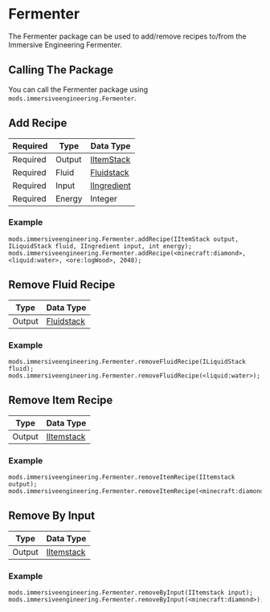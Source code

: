 # Fermenter

The Fermenter package can be used to add/remove recipes to/from the Immersive Engineering Fermenter.

## Calling The Package

You can call the Fermenter package using `mods.immersiveengineering.Fermenter`.

## Add Recipe

| Required | Type   | Data Type                                           |
| -------- | ------ | --------------------------------------------------- |
| Required | Output | [IItemStack](/Vanilla/Items/IItemStack/)            |
| Required | Fluid  | [Fluidstack](/Vanilla/Liquids/ILiquidStack/)        |
| Required | Input  | [IIngredient](/Vanilla/Variable_Types/IIngredient/) |
| Required | Energy | Integer                                             |

### Example

```zenscript
mods.immersiveengineering.Fermenter.addRecipe(IItemStack output, ILiquidStack fluid, IIngredient input, int energy);
mods.immersiveengineering.Fermenter.addRecipe(<minecraft:diamond>, <liquid:water>, <ore:logWood>, 2048);
```

## Remove Fluid Recipe

| Type   | Data Type                                    |
| ------ | -------------------------------------------- |
| Output | [Fluidstack](/Vanilla/Liquids/ILiquidStack/) |

### Example

```zenscript
mods.immersiveengineering.Fermenter.removeFluidRecipe(ILiquidStack fluid);
mods.immersiveengineering.Fermenter.removeFluidRecipe(<liquid:water>);
```

## Remove Item Recipe

| Type   | Data Type                                |
| ------ | ---------------------------------------- |
| Output | [IItemstack](/Vanilla/Items/IItemStack/) |

### Example

```zenscript
mods.immersiveengineering.Fermenter.removeItemRecipe(IItemstack output);
mods.immersiveengineering.Fermenter.removeItemRecipe(<minecraft:diamond>);
```

## Remove By Input

| Type   | Data Type                                |
| ------ | ---------------------------------------- |
| Output | [IItemstack](/Vanilla/Items/IItemStack/) |

### Example

```zenscript
mods.immersiveengineering.Fermenter.removeByInput(IItemstack input);
mods.immersiveengineering.Fermenter.removeByInput(<minecraft:diamond>);
```